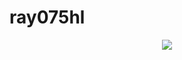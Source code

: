 # ray075hl
<div align="center">
  <p>

  <a href="https://github.com/ray075hl">

  <img src="https://github-readme-stats.vercel.app/api?username=ray075hl&show_icons=true&theme=default&hide=contribs,issues" />

  </a>
  
  </p>

</div>